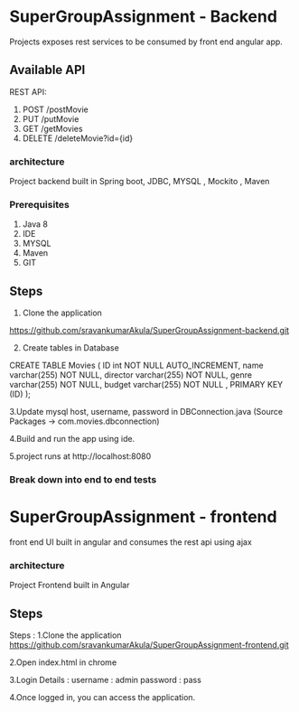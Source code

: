 # SuperGroupAssignment - Backend

Projects exposes rest services to be consumed by front end angular app.

## Available API

REST API:
1. POST /postMovie
2. PUT /putMovie
3. GET /getMovies
4. DELETE /deleteMovie?id={id}

### architecture

Project backend built in Spring boot, JDBC, MYSQL , Mockito , Maven

### Prerequisites
1. Java 8
2. IDE
3. MYSQL
4. Maven
5. GIT

## Steps

1. Clone the application

https://github.com/sravankumarAkula/SuperGroupAssignment-backend.git

2. Create tables in Database


CREATE TABLE Movies (
    ID int NOT NULL AUTO_INCREMENT,
    name varchar(255) NOT NULL,
    director varchar(255) NOT NULL,
    genre varchar(255) NOT NULL,
    budget varchar(255) NOT NULL ,
    PRIMARY KEY (ID)
);

3.Update mysql host, username, password in DBConnection.java (Source Packages -> com.movies.dbconnection)

4.Build and run the app using ide.

5.project runs at http://localhost:8080


### Break down into end to end tests

# SuperGroupAssignment - frontend

front end UI built in angular and consumes the rest api using ajax

### architecture

Project Frontend built in Angular


## Steps

Steps :
1.Clone the application
https://github.com/sravankumarAkula/SuperGroupAssignment-frontend.git

2.Open index.html in chrome

3.Login Details : 
  username : admin
  password : pass
  
4.Once logged in, you can access the application.  



